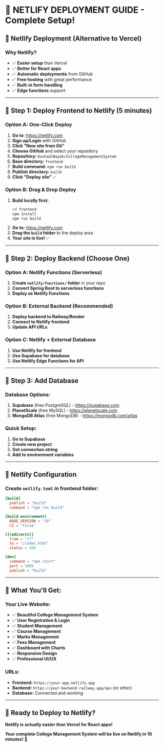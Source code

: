 # 🚀 **NETLIFY DEPLOYMENT GUIDE - Complete Setup!**

## 🎯 **Netlify Deployment (Alternative to Vercel)**

### **Why Netlify?**
- ✅ **Easier setup** than Vercel
- ✅ **Better for React apps**
- ✅ **Automatic deployments** from GitHub
- ✅ **Free hosting** with great performance
- ✅ **Built-in form handling**
- ✅ **Edge functions** support

---

## 🚀 **Step 1: Deploy Frontend to Netlify (5 minutes)**

### **Option A: One-Click Deploy**
1. **Go to:** https://netlify.com
2. **Sign up/Login** with GitHub
3. **Click "New site from Git"**
4. **Choose GitHub** and select your repository
5. **Repository:** `KushaalNayak/CollegeManagementSystem`
6. **Base directory:** `frontend`
7. **Build command:** `npm run build`
8. **Publish directory:** `build`
9. **Click "Deploy site"** ✅

### **Option B: Drag & Drop Deploy**
1. **Build locally first:**
   ```bash
   cd frontend
   npm install
   npm run build
   ```
2. **Go to:** https://netlify.com
3. **Drag the `build` folder** to the deploy area
4. **Your site is live!** ✅

---

## 🚀 **Step 2: Deploy Backend (Choose One)**

### **Option A: Netlify Functions (Serverless)**
1. **Create `netlify/functions/` folder** in your repo
2. **Convert Spring Boot to serverless functions**
3. **Deploy as Netlify Functions**

### **Option B: External Backend (Recommended)**
1. **Deploy backend to Railway/Render**
2. **Connect to Netlify frontend**
3. **Update API URLs**

### **Option C: Netlify + External Database**
1. **Use Netlify for frontend**
2. **Use Supabase for database**
3. **Use Netlify Edge Functions for API**

---

## 🚀 **Step 3: Add Database**

### **Database Options:**
1. **Supabase** (free PostgreSQL) - https://supabase.com
2. **PlanetScale** (free MySQL) - https://planetscale.com
3. **MongoDB Atlas** (free MongoDB) - https://mongodb.com/atlas

### **Quick Setup:**
1. **Go to Supabase**
2. **Create new project**
3. **Get connection string**
4. **Add to environment variables**

---

## 🎯 **Netlify Configuration**

### **Create `netlify.toml` in frontend folder:**
```toml
[build]
  publish = "build"
  command = "npm run build"

[build.environment]
  NODE_VERSION = "18"
  CI = "false"

[[redirects]]
  from = "/*"
  to = "/index.html"
  status = 200

[dev]
  command = "npm start"
  port = 3000
  publish = "build"
```

---

## 🎉 **What You'll Get:**

### **Your Live Website:**
- ✅ **Beautiful College Management System**
- ✅ **User Registration & Login**
- ✅ **Student Management**
- ✅ **Course Management**
- ✅ **Marks Management**
- ✅ **Fees Management**
- ✅ **Dashboard with Charts**
- ✅ **Responsive Design**
- ✅ **Professional UI/UX**

### **URLs:**
- **Frontend:** `https://your-app.netlify.app`
- **Backend:** `https://your-backend.railway.app/api` (or other)
- **Database:** Connected and working

---

## 🚀 **Ready to Deploy to Netlify?**

**Netlify is actually easier than Vercel for React apps!** 

**Your complete College Management System will be live on Netlify in 10 minutes!** 🎉

